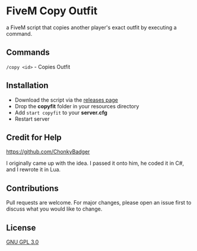 # FiveM Copy Outfit
a FiveM script that copies another player's exact outfit by executing a command.

## Commands
`/copy <id>` - Copies Outfit

## Installation
* Download the script via the [releases page](https://github.com/JellyJamm/copyfit/releases)
* Drop the **copyfit** folder in your resources directory
* Add `start copyfit` to your **server.cfg**
* Restart server

## Credit for Help
https://github.com/ChonkyBadger

I originally came up with the idea. I passed it onto him, he coded it in C#, and I rewrote it in Lua.

## Contributions
Pull requests are welcome. For major changes, please open an issue first to discuss what you would like to change.

## License
[GNU GPL 3.0](https://github.com/JellyJamm/copyfit/blob/main/LICENSE)
